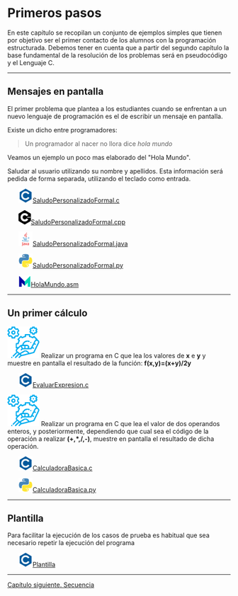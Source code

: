 <link rel="stylesheet" type="text/css" href="estilo.css" media="screen" />

# **Primeros pasos**

En este capítulo se recopilan un conjunto de ejemplos simples que tienen por objetivo ser el primer contacto de los alumnos con la programación estructurada. Debemos tener en cuenta que a partir del segundo capítulo la base fundamental de la resolución de los problemas será en pseudocódigo y el Lenguaje C.

*********

## Mensajes en pantalla

 El primer problema que plantea a los estudiantes cuando se enfrentan a un nuevo lenguaje de programación es el de escribir un mensaje en pantalla.

 Existe un dicho entre programadores:

>Un programador al nacer no llora dice *hola mundo*

Veamos un ejemplo un poco mas elaborado del "Hola Mundo".

 Saludar al usuario utilizando su nombre y apellidos. Esta información será pedida de forma separada, utilizando el teclado como entrada.

 &ensp;&ensp;&ensp; <img src="iconos/c.png">[SaludoPersonalizadoFormal.c](./Primeros_pasos/SaludoPersonalizadoFormal.c)

  &ensp;&ensp;&ensp;  <img src="iconos/cplus.png">[SaludoPersonalizadoFormal.cpp](./Primeros_pasos/SaludoPersonalizadoFormal.cpp)

  &ensp;&ensp;&ensp; <img src="iconos/java.png">[SaludoPersonalizadoFormal.java](./Primeros_pasos/SaludoPersonalizadoFormal.java)


 &ensp;&ensp;&ensp; <img src="iconos/python.png">[SaludoPersonalizadoFormal.py](./Primeros_pasos/SaludoPersonalizadoFormal.py)

 &ensp;&ensp;&ensp; <img src="iconos/mip.png">[HolaMundo.asm](./Primeros_pasos/HolaMundo.asm)

*********

## Un primer cálculo

  <img src="iconos/prob.png">  Realizar un programa en C que lea los valores de **x** e **y** y muestre en pantalla el resultado de la función:
**f(x,y)=(x+y)/2y**

 &ensp;&ensp;&ensp; <img src="iconos/c.png">[EvaluarExpresion.c](./Primeros_pasos/EvaluarExpresion.c)

 <img src="iconos/prob.png">  Realizar un programa en C que lea el valor de dos operandos enteros, y posteriormente, dependiendo que cual sea el código  de la operación a realizar **(+,*,/,-)**, muestre en pantalla el resultado de dicha operación.

&ensp;&ensp;&ensp; <img src="iconos/c.png">[CalculadoraBasica.c](./Primeros_pasos/CalculadoraBasica.c)

&ensp;&ensp;&ensp; <img src="iconos/python.png">[CalculadoraBasica.py](./Primeros_pasos/CalculadoraBasica.py)

*********
## Plantilla

Para facilitar la ejecución de los casos de prueba es habitual que sea necesario repetir la ejecución del programa

 &ensp;&ensp;&ensp; <img src="iconos/c.png">[Plantilla](./Primeros_pasos/template.c)

*********

[Capítulo siguiente. Secuencia](secuencia.md)
